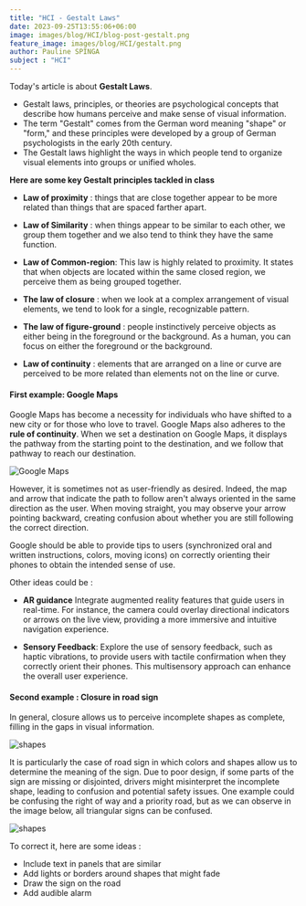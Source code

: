 ```yaml
---
title: "HCI - Gestalt Laws"
date: 2023-09-25T13:55:06+06:00
image: images/blog/HCI/blog-post-gestalt.png
feature_image: images/blog/HCI/gestalt.png
author: Pauline SPINGA
subject : "HCI"
---
```


Today's article is about **Gestalt Laws**.

* Gestalt laws, principles, or theories are psychological concepts that describe how humans perceive and make sense of visual information. 
* The term "Gestalt" comes from the German word meaning "shape" or "form," and these principles were developed by a group of German psychologists in the early 20th century. 
* The Gestalt laws highlight the ways in which people tend to organize visual elements into groups or unified wholes. 

**Here are some key Gestalt principles tackled in class**

- **Law of proximity** : things that are close together appear to be more related than things that are spaced farther apart.
- **Law of Similarity** : when things appear to be similar to each other, we group 
them together and we also tend to think they have the same function.
- **Law of Common-region**: This law is highly related to proximity. It states that when objects are located within the same closed region, we perceive them as being 
grouped together. 
- **The law of closure** : when we look at a complex arrangement of visual elements, we tend to look for a single, recognizable pattern.
- **The law of figure-ground** : people instinctively perceive objects as either being in the foreground or the background. As a human, you can focus on either the foreground or the background.

- **Law of continuity** : elements that are arranged on a line or curve are perceived to be more related than elements not on the line or curve.

#### First example: **Google Maps**

Google Maps has become a necessity for individuals who have shifted to a new city or for those who love to travel. Google Maps also adheres to the **rule of continuity**. When we set a destination on Google Maps, it displays the pathway from the starting point to the destination, and we follow that pathway to reach our destination.

![Google Maps](https://i.imgur.com/0dAyREs.png)

However, it is sometimes not as user-friendly as desired. Indeed, the map and arrow that indicate the path to follow aren't always oriented in the same direction as the user. When moving straight, you may observe your arrow pointing backward, creating confusion about whether you are still following the correct direction.

Google should be able to provide tips to users (synchronized oral and written instructions, colors, moving icons) on correctly orienting their phones to obtain the intended sense of use.

Other ideas could be : 

- **AR guidance**
Integrate augmented reality features that guide users in real-time. For instance, the camera could overlay directional indicators or arrows on the live view, providing a more immersive and intuitive navigation experience.

- **Sensory Feedback**:
Explore the use of sensory feedback, such as haptic vibrations, to provide users with tactile confirmation when they correctly orient their phones. This multisensory approach can enhance the overall user experience.

#### Second example : **Closure in road sign**

In general, closure allows us to perceive incomplete shapes as complete, filling in the gaps in visual information. 

![shapes](https://i.imgur.com/lbEeQrF.png)

It is particularly the case of road sign in which colors and shapes allow us to determine the meaning of the sign. Due to poor design, if some parts of the sign are missing or disjointed, drivers might misinterpret the incomplete shape, leading to confusion and potential safety issues. One example could be confusing the right of way and a priority road, but as we can observe in the image below, all triangular signs can be confused.

![shapes](https://i.imgur.com/KSh3Nbs.jpg)

To correct it, here are some ideas : 

- Include text in panels that are similar
- Add lights or borders around shapes that might fade
- Draw the sign on the road
- Add audible alarm

